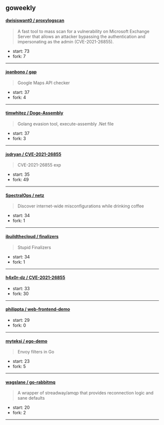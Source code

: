 ## goweekly

#### [dwisiswant0 / proxylogscan](https://github.com/dwisiswant0/proxylogscan)

> A fast tool to mass scan for a vulnerability on Microsoft Exchange Server that allows an attacker bypassing the authentication and impersonating as the admin (CVE-2021-26855).

+ start: 73
+ fork: 7

----


#### [joanbono / gap](https://github.com/joanbono/gap)

> Google Maps API checker

+ start: 37
+ fork: 4

----


#### [timwhitez / Doge-Assembly](https://github.com/timwhitez/Doge-Assembly)

> Golang evasion tool, execute-assembly .Net file

+ start: 37
+ fork: 3

----


#### [jsdryan / CVE-2021-26855](https://github.com/jsdryan/CVE-2021-26855)

> CVE-2021-26855 exp

+ start: 35
+ fork: 49

----


#### [SpectralOps / netz](https://github.com/SpectralOps/netz)

> Discover internet-wide misconfigurations while drinking coffee

+ start: 34
+ fork: 1

----


#### [ibuildthecloud / finalizers](https://github.com/ibuildthecloud/finalizers)

> Stupid Finalizers

+ start: 34
+ fork: 1

----


#### [h4x0r-dz / CVE-2021-26855](https://github.com/h4x0r-dz/CVE-2021-26855)

> 

+ start: 33
+ fork: 30

----


#### [philippta / web-frontend-demo](https://github.com/philippta/web-frontend-demo)

> 

+ start: 29
+ fork: 0

----


#### [myteksi / ego-demo](https://github.com/myteksi/ego-demo)

> Envoy filters in Go

+ start: 23
+ fork: 5

----


#### [wagslane / go-rabbitmq](https://github.com/wagslane/go-rabbitmq)

> A wrapper of streadway/amqp that provides reconnection logic and sane defaults

+ start: 20
+ fork: 2

----

